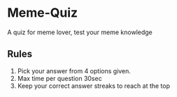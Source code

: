 # Meme-Quiz
A quiz for meme lover, test your meme knowledge
## Rules
1. Pick your answer from 4 options given.
2. Max time per question 30sec
3. Keep your correct answer streaks to reach at the top
